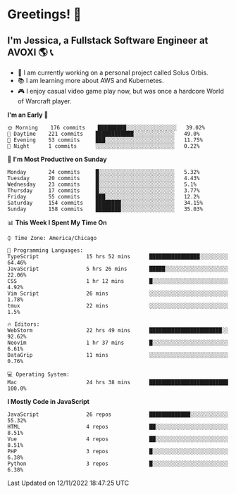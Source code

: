 # Greetings! 🧠

## I'm Jessica, a Fullstack Software Engineer at AVOXI 🌎 📞

- 🌟 I am currently working on a personal project called Solus Orbis.
- 📚 I am learning more about AWS and Kubernetes.
- 🎮 I enjoy casual video game play now, but was once a hardcore World of Warcraft player.

<!--START_SECTION:waka-->
**I'm an Early 🐤** 

```text
🌞 Morning    176 commits    █████████░░░░░░░░░░░░░░░░   39.02% 
🌆 Daytime    221 commits    ████████████░░░░░░░░░░░░░   49.0% 
🌃 Evening    53 commits     ███░░░░░░░░░░░░░░░░░░░░░░   11.75% 
🌙 Night      1 commits      ░░░░░░░░░░░░░░░░░░░░░░░░░   0.22%

```
📅 **I'm Most Productive on Sunday** 

```text
Monday       24 commits     █░░░░░░░░░░░░░░░░░░░░░░░░   5.32% 
Tuesday      20 commits     █░░░░░░░░░░░░░░░░░░░░░░░░   4.43% 
Wednesday    23 commits     █░░░░░░░░░░░░░░░░░░░░░░░░   5.1% 
Thursday     17 commits     █░░░░░░░░░░░░░░░░░░░░░░░░   3.77% 
Friday       55 commits     ███░░░░░░░░░░░░░░░░░░░░░░   12.2% 
Saturday     154 commits    ████████░░░░░░░░░░░░░░░░░   34.15% 
Sunday       158 commits    ████████░░░░░░░░░░░░░░░░░   35.03%

```


📊 **This Week I Spent My Time On** 

```text
⌚︎ Time Zone: America/Chicago

💬 Programming Languages: 
TypeScript               15 hrs 52 mins      ████████████████░░░░░░░░░   64.46% 
JavaScript               5 hrs 26 mins       █████░░░░░░░░░░░░░░░░░░░░   22.06% 
CSS                      1 hr 12 mins        █░░░░░░░░░░░░░░░░░░░░░░░░   4.92% 
Vim Script               26 mins             ░░░░░░░░░░░░░░░░░░░░░░░░░   1.78% 
tmux                     22 mins             ░░░░░░░░░░░░░░░░░░░░░░░░░   1.5%

🔥 Editors: 
WebStorm                 22 hrs 49 mins      ███████████████████████░░   92.62% 
Neovim                   1 hr 37 mins        █░░░░░░░░░░░░░░░░░░░░░░░░   6.61% 
DataGrip                 11 mins             ░░░░░░░░░░░░░░░░░░░░░░░░░   0.76%

💻 Operating System: 
Mac                      24 hrs 38 mins      █████████████████████████   100.0%

```

**I Mostly Code in JavaScript** 

```text
JavaScript               26 repos            █████████████░░░░░░░░░░░░   55.32% 
HTML                     4 repos             ██░░░░░░░░░░░░░░░░░░░░░░░   8.51% 
Vue                      4 repos             ██░░░░░░░░░░░░░░░░░░░░░░░   8.51% 
PHP                      3 repos             █░░░░░░░░░░░░░░░░░░░░░░░░   6.38% 
Python                   3 repos             █░░░░░░░░░░░░░░░░░░░░░░░░   6.38%

```



 Last Updated on 12/11/2022 18:47:25 UTC
<!--END_SECTION:waka-->

<!--
**jessikuh/jessikuh** is a ✨ _special_ ✨ repository because its `README.md` (this file) appears on your GitHub profile.

Here are some ideas to get you started:

- 🔭 I’m currently working on ...
- 🌱 I’m currently learning ...
- 👯 I’m looking to collaborate on ...
- 🤔 I’m looking for help with ...
- 💬 Ask me about ...
- 📫 How to reach me: ...
- 😄 Pronouns: ...
- ⚡ Fun fact: ...
-->
